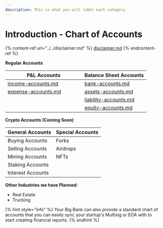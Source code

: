 ```yaml
---
description: This is what you will label each category.
---
```


# Introduction - Chart of Accounts

{% content-ref url="../../disclaimer.md" %}
[disclaimer.md](../../disclaimer.md)
{% endcontent-ref %}

**Regular Accounts**

<table data-full-width="true"><thead><tr><th width="232.33333333333331">P&#x26;L Accounts</th><th>Balance Sheet Accounts</th></tr></thead><tbody><tr><td><a data-mention href="coming-soon/income-accounts.md">income-accounts.md</a></td><td><a data-mention href="coming-soon/bank-accounts.md">bank-accounts.md</a></td></tr><tr><td><a data-mention href="coming-soon/expense-accounts.md">expense-accounts.md</a></td><td><a data-mention href="coming-soon/assets-accounts.md">assets-accounts.md</a></td></tr><tr><td></td><td><a data-mention href="coming-soon/liability-accounts.md">liability-accounts.md</a></td></tr><tr><td></td><td><a data-mention href="coming-soon/equity-accounts.md">equity-accounts.md</a></td></tr></tbody></table>

**Crypto Accounts (Coming Soon)**

| General Accounts  | Special Accounts |
| ----------------- | ---------------- |
| Buying Accounts   | Forks            |
| Selling Accounts  | Airdrops         |
| Mining Accounts   | NFTs             |
| Staking Accounts  |                  |
| Interest Accounts |                  |

**Other Industries we have Planned:**

* Real Estate
* Trucking

{% hint style="info" %}
Your Big Bank can also provide a standard chart of accounts that you can easily sync your startup's Multisig or EOA with to start creating financial reports.
{% endhint %}
